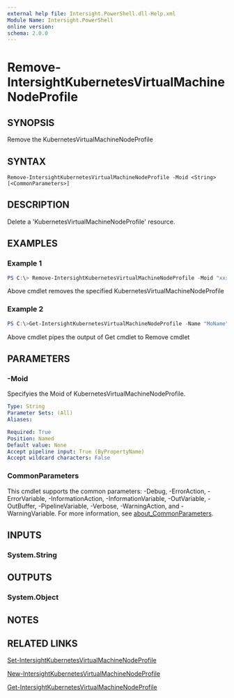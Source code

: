 ```yaml
---
external help file: Intersight.PowerShell.dll-Help.xml
Module Name: Intersight.PowerShell
online version:
schema: 2.0.0
---
```


# Remove-IntersightKubernetesVirtualMachineNodeProfile

## SYNOPSIS
Remove the KubernetesVirtualMachineNodeProfile

## SYNTAX

```
Remove-IntersightKubernetesVirtualMachineNodeProfile -Moid <String> [<CommonParameters>]
```

## DESCRIPTION
Delete a &apos;KubernetesVirtualMachineNodeProfile&apos; resource.

## EXAMPLES

### Example 1
```powershell
PS C:\> Remove-IntersightKubernetesVirtualMachineNodeProfile -Moid "xxxxxxxxxxxxxxxxxxxxxxxxxxx"
```
Above cmdlet removes the specified KubernetesVirtualMachineNodeProfile 

### Example 2
```powershell
PS C:\>Get-IntersightKubernetesVirtualMachineNodeProfile -Name "MoName"|  Remove-IntersightKubernetesVirtualMachineNodeProfile
```
Above cmdlet pipes the output of Get cmdlet to Remove cmdlet

## PARAMETERS

### -Moid
Specifyies the Moid of KubernetesVirtualMachineNodeProfile.

```yaml
Type: String
Parameter Sets: (All)
Aliases:

Required: True
Position: Named
Default value: None
Accept pipeline input: True (ByPropertyName)
Accept wildcard characters: False
```

### CommonParameters
This cmdlet supports the common parameters: -Debug, -ErrorAction, -ErrorVariable, -InformationAction, -InformationVariable, -OutVariable, -OutBuffer, -PipelineVariable, -Verbose, -WarningAction, and -WarningVariable. For more information, see [about_CommonParameters](http://go.microsoft.com/fwlink/?LinkID=113216).

## INPUTS

### System.String

## OUTPUTS

### System.Object
## NOTES

## RELATED LINKS

[Set-IntersightKubernetesVirtualMachineNodeProfile](./Set-IntersightKubernetesVirtualMachineNodeProfile.md)

[New-IntersightKubernetesVirtualMachineNodeProfile](./New-IntersightKubernetesVirtualMachineNodeProfile.md)

[Get-IntersightKubernetesVirtualMachineNodeProfile](./Get-IntersightKubernetesVirtualMachineNodeProfile.md)

